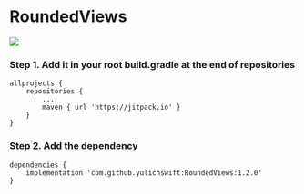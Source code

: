 # RoundedViews

[![](https://jitpack.io/v/yulichswift/RoundedViews.svg)](https://jitpack.io/#yulichswift/RoundedViews)

### Step 1. Add it in your root build.gradle at the end of repositories
```
allprojects {
    repositories {
        ...
        maven { url 'https://jitpack.io' }
    }
}
```
 
### Step 2. Add the dependency
```
dependencies {
    implementation 'com.github.yulichswift:RoundedViews:1.2.0'
}
```
